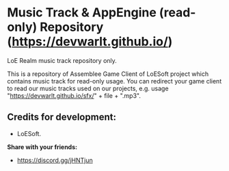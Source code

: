 # Music Track & AppEngine (read-only) Repository (https://devwarlt.github.io/)

LoE Realm music track repository only.

This is a repository of Assemblee Game Client of LoESoft project which contains music track for read-only usage. You can redirect your game client to read our music tracks used on our projects, e.g. usage "https://devwarlt.github.io/sfx/" + file + ".mp3".

## Credits for development:
- LoESoft.

**Share with your friends:**
- https://discord.gg/jHNTjun
